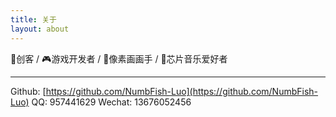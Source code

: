 ```yaml
---
title: 关于
layout: about
---
```


🤖创客 / 🎮游戏开发者 / 👾像素画画手 / 🎵芯片音乐爱好者

---

Github: [https://github.com/NumbFish-Luo](https://github.com/NumbFish-Luo)
QQ: 957441629
Wechat: 13676052456

